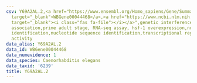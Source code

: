 ```yaml
---
csv: Y69A2AL.2,<a href="https://www.ensembl.org/Homo_sapiens/Gene/Summary?db=core;g=WBGene00044468"
  target="_blank">WBGene00044468</a>,<a href="https://www.ncbi.nlm.nih.gov/pubmed/30894454"
  target="_blank"><i class="fas fa-file"></i></a>",genetic interference,functional
  association,prime adult stage, RNA-seq assay, hsf-1 overexpression,nucleotide sequence
  identification,nucleotide sequence identification,transcriptional regulation,up-regulates
  activity
data_alias: Y69A2AL.2
data_id: WBGene00044468
data_numevidence: 1
data_species: Caenorhabditis elegans
data_taxid: '6239'
title: Y69A2AL.2
---
```

